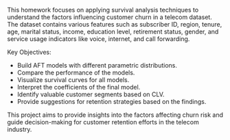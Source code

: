 This homework focuses on applying survival analysis techniques to understand the factors influencing customer churn in a telecom dataset.
The dataset contains various features such as subscriber ID, region, tenure, age, marital status, income, education level, retirement status, gender, and service usage indicators like voice, internet, and call forwarding.

Key Objectives:
- Build AFT models with different parametric distributions.
- Compare the performance of the models.
- Visualize survival curves for all models.
- Interpret the coefficients of the final model.
- Identify valuable customer segments based on CLV.
- Provide suggestions for retention strategies based on the findings.

This project aims to provide insights into the factors affecting churn risk and guide decision-making for customer retention efforts in the telecom industry.
